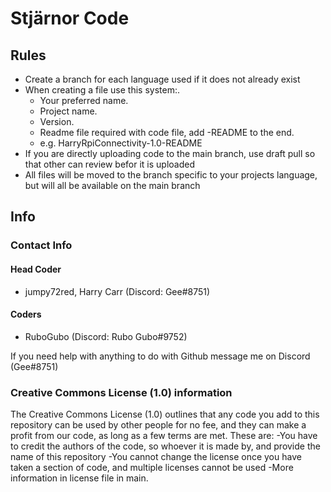 # Stjärnor Code

## Rules

- Create a branch for each language used if it does not already exist
- When creating a file use this system:.
  - Your preferred name.
  - Project name.
  - Version.
  - Readme file required with code file, add -README to the end.
  - e.g. HarryRpiConnectivity-1.0-README
- If you are directly uploading code to the main branch, use draft pull so that other can review befor it is uploaded
- All files will be moved to the branch specific to your projects language, but will all be available on the main branch

## Info

### Contact Info

#### **Head Coder** 

- jumpy72red, Harry Carr (Discord: Gee#8751)

#### **Coders**

- RuboGubo (Discord: Rubo Gubo#9752)

If you need help with anything to do with Github message me on Discord (Gee#8751)

### Creative Commons License (1.0) information

The Creative Commons License (1.0) outlines that any code you add to this repository can be used by other people for no fee, and they can make a profit from our code,
as long as a few terms are met. These are:
 -You have to credit the authors of the code, so whoever it is made by, and provide the name of this repository
 -You cannot change the license once you have taken a section of code, and multiple licenses cannot be used
 -More information in license file in main.
